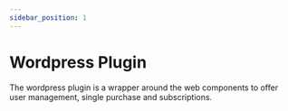 ```yaml
---
sidebar_position: 1
---
```


# Wordpress Plugin

The wordpress plugin is a wrapper around the web components to offer user management, single purchase and subscriptions.
